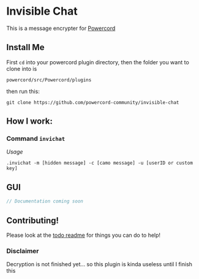 # Invisible Chat
This is a message encrypter for [Powercord](https://github.com/powercord-org/powercord "Powercord Website")

## Install Me
First `cd` into your powercord plugin directory, then
the folder you want to clone into is
```
powercord/src/Powercord/plugins
```
then run this:
```console
git clone https://github.com/powercord-community/invisible-chat
```
## How I work:

### Command `invichat`
*Usage*
```
.invichat -m [hidden message] -c [camo message] -u [userID or custom key]
```

## GUI

```javascript
// Documentation coming soon
```

## Contributing!

Please look at the [todo readme](TODO.md) for things you can do to help!

### Disclaimer
Decryption is not finished yet... so this plugin is kinda useless until I finish this
